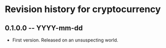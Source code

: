 # Revision history for cryptocurrency

## 0.1.0.0 -- YYYY-mm-dd

* First version. Released on an unsuspecting world.

